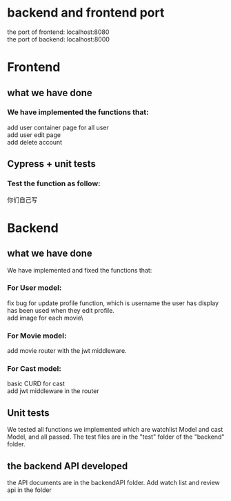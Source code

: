 # backend and frontend port
the port of frontend: localhost:8080  
the port of backend: localhost:8000  

# Frontend
## what we have done
### We have implemented the functions that:  
add user container page for all user\
add user edit page\
add delete account
## Cypress + unit tests
### Test the function as follow:  
 你们自己写
# Backend
## what we have done
We have implemented and fixed the functions that:  
### For User model:  
fix bug for update profile function, which is username the user has display has been used when they edit profile.\
add image for each movie\
### For Movie model:
add movie router with the jwt middleware.
### For Cast model:
basic CURD for cast\
add jwt middleware in the router
## Unit tests
We tested all functions we implemented which are watchlist Model and cast Model, and all passed. The test files are in the "test" folder of the "backend" folder.  
## the backend API developed
the API documents are in the backendAPI folder.
Add watch list and review api in the folder

